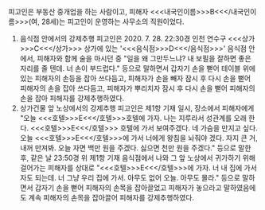피고인은 부동산 중개업을 하는 사람이고, 피해자 <<<내국인이름>>>B<<</내국인이름>>>(여, 28세)는 피고인이 운영하는 사무소의 직원이었다.
1. 음식점 안에서의 강제추행
피고인은 2020. 7. 28. 22:30경 인천 연수구 <<<상가>>>C<<</상가>>> 상가에 있는 '<<<음식점>>>D<<</음식점>>>' 음식점 안에서, 피해자와 함께 술을 마시던 중 "일을 왜 그만두느냐? 내 보필을 잘하면 좋은 자리를 줄 텐데. 너 손이 부드럽다." 등으로 말하면서 갑자기 손을 뻗어 테이블 위에 있는 피해자의 손등을 잡아 쓰다듬고, 피해자가 손을 빼자 잠시 후 다시 손을 뻗어 피해자의 손을 잡아 쓰다듬고, 피해자가 뿌리치자 잠시 후 다시 손을 뻗어 피해자의 손을 잡아 피해자를 강제추행하였다.
2. 상가건물 앞 노상에서의 강제추행
피고인은 제1항 기재 일시, 장소에서 피해자에게 "오늘 <<<호텔>>>E<<</호텔>>>호텔에 가자. 나는 지루라서 성관계를 오래 한다. <<<호텔>>>E<<</호텔>>> 호텔에 가서 보여주겠다. 네 가슴을 만지고 싶다. 오늘 <<<호텔>>>E<<</호텔>>>에 가서 너에게 왕침을 놔줘야 겠다. 자지 큰 거, 내꺼 만져봐. 오늘 자면 백만 원을 주겠다. 싫으면 천만 원을 주겠다." 등으로 말한 후, 같은 날 23:50경 위 제1항 기재 음식점에서 나와 그 앞 노상에서 귀가하기 위해 걸어가는 피해자를 상대로 "<<<호텔>>>E<<</호텔>>>에 가자. 너 내 집에 가서 자도 되는데. 너 그냥 우리 집에 가서. 아무도 없어 오늘. 아무도 몰라." 등으로 말하면서 갑자기 손을 뻗어 피해자의 손목을 잡아끌었고 피해자가 놓으라고 말하였음에도 계속 피해자의 손목을 잡아끌어 피해자를 강제추행하였다.
